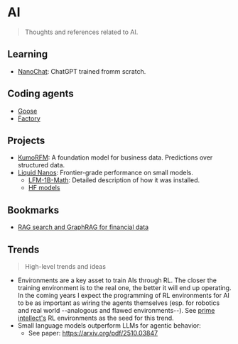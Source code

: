 # AI
> Thoughts and references related to AI.

## Learning
- [NanoChat](https://github.com/karpathy/nanochat/tree/master): ChatGPT trained fromm scratch.

## Coding agents
- [Goose](https://github.com/block/goose)
- [Factory](https://factory.ai/)

## Projects
- [KumoRFM](https://github.com/kumo-ai/kumo-rfm): A foundation model for business data. Predictions over structured data.
- [Liquid Nanos](https://www.liquid.ai/blog/introducing-liquid-nanos-frontier-grade-performance-on-everyday-devices): Frontier-grade performance on small models.
  - [LFM-1B-Math](https://www.liquid.ai/research/lfm-1b-math-can-small-models-be-concise-reasoners): Detailed description of how it was installed.
  - [HF models](https://huggingface.co/collections/LiquidAI/liquid-nanos-68b98d898414dd94d4d5f99a)

## Bookmarks
- [RAG search and GraphRAG for financial data](https://substack.com/home/post/p-150951876)

## Trends
> High-level trends and ideas

- Environments are a key asset to train AIs through RL. The closer the training environment is to the real one, the better it will end up operating. In the coming years I expect the programming of RL environments for AI to be as important as wiring the agents themselves (esp. for robotics and real world --analogous and flawed environments--). See [prime intellect's](https://www.primeintellect.ai/) RL environments as the seed for this trend.
- Small language models outperform LLMs for agentic behavior: 
  - See paper: https://arxiv.org/pdf/2510.03847
